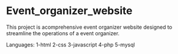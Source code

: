# Event_organizer_website

This project is acomprehensive event organizer website designed to streamline the operations of a event organizer.

Languages:
1-html
2-css
3-javascript
4-php
5-mysql



